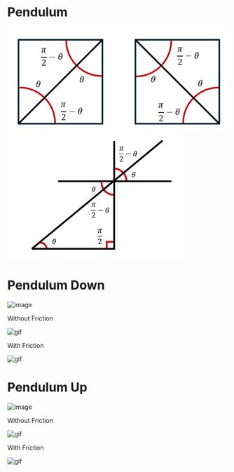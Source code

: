 # Pendulum 
![image](https://github.com/Tolemy21/Control-Systems/blob/main/Media/Angles%20Part%201.PNG)
![image](https://github.com/Tolemy21/Control-Systems/blob/main/Media/Angles%20Part%202.PNG)

# Pendulum Down

![image](https://github.com/tnibi/Control-Systems/blob/main/Media/Pendulum%20Media/1DOF_Pendulum_down.PNG)

Without Friction

![gif](https://github.com/tnibi/Control-Systems/blob/main/Media/Pendulum%20Media/Pendulum%20Animations/(Down)%20pendulum_animation_without_friction.gif)

With Friction 

![gif](https://github.com/tnibi/Control-Systems/blob/main/Media/Pendulum%20Media/Pendulum%20Animations/(Down)%20pendulum_animation_with_friction.gif)


# Pendulum Up

![image](https://github.com/tnibi/Control-Systems/blob/main/Media/Pendulum%20Media/1DOF_Pendulum_up.PNG)


Without Friction

![gif](https://github.com/tnibi/Control-Systems/blob/main/Media/Pendulum%20Media/Pendulum%20Animations/(Up)%20pendulum_animation_without_friction.gif)

With Friction 

![gif](https://github.com/tnibi/Control-Systems/blob/main/Media/Pendulum%20Media/Pendulum%20Animations/(Up)%20pendulum_animation_with_friction.gif)


